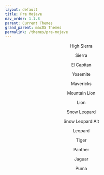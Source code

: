 ```yaml
---
layout: default
title: Pre Mojave
nav_order: 1.1.8
parent: Current Themes
grand_parent: macOS Themes
permalink: /themes/pre-mojave
---
```


<p align="center">High Sierra</p>
<p align="center">Sierra</p>
<p align="center">El Capitan</p>
<p align="center">Yosemite</p>
<p align="center">Mavericks</p>
<p align="center">Mountain Lion</p>
<p align="center">Lion</p>
<p align="center">Snow Leopard</p>
<p align="center">Snow Leopard Alt</p>
<p align="center">Leopard</p>
<p align="center">Tiger</p>
<p align="center">Panther</p>
<p align="center">Jaguar</p>
<p align="center">Puma</p>